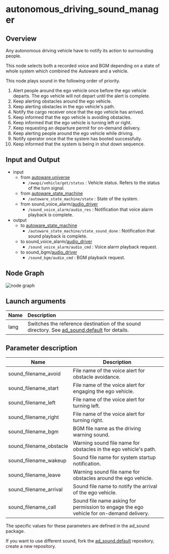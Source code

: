# autonomous_driving_sound_manager

## Overview
Any autonomous driving vehicle have to notify its action to surrounding people.

This node selects both a recorded voice and BGM depending on a state of whole system which combined the Autoware and a vehicle.

This node plays sound in the following order of priority.
1. Alert people around the ego vehicle once before the ego vehicle departs. The ego vehicle will not depart until the alert is complete.
1. Keep alerting obstacles around the ego vehicle.
1. Keep alerting obstacles in the ego vehicle's path.
1. Notify the cargo receiver once that the ego vehicle has arrived.
1. Keep informed that the ego vehicle is avoiding obstacles.
1. Keep informed that the ego vehicle is turning left or right.
1. Keep requesting an departure permit for on-demand delivery.
1. Keep alerting people around the ego vehicle while driving.
1. Notify operator once that the system has booted successfully.
1. Keep informed that the system is being in shut down sequence.

## Input and Output
- input
  - from [autoware.universe](https://github.com/autowarefoundation/autoware.universe)
    - `/awapi/vehicle/get/status` : Vehicle status. Refers to the status of the turn signal.
  - from [autoware_state_machine](https://github.com/eve-autonomy/autoware_state_machine)
    - `/autoware_state_machine/state` : State of the system.
  - from sound_voice_alarm/[audio_driver](https://github.com/eve-autonomy/audio_driver)
    - `/sound_voice_alarm/audio_res` : Notification that voice alarm playback is complete.
- output
  - to [autoware_state_machine](https://github.com/eve-autonomy/autoware_state_machine)
    - `/autoware_state_machine/state_sound_done` : Notification that sound playback is complete.
  - to sound_voice_alarm/[audio_driver](https://github.com/eve-autonomy/audio_driver)
    - `/sound_voice_alarm/audio_cmd` : Voice alarm playback request.
  - to sound_bgm/[audio_driver](https://github.com/eve-autonomy/audio_driver)
    - `/sound_bgm/audio_cmd` : BGM playback request.
## Node Graph
![node graph](http://www.plantuml.com/plantuml/proxy?src=https://raw.githubusercontent.com/eve-autonomy/ad_sound_manager/docs/node_graph.pu)

## Launch arguments
|Name|Description|
|:---|:----------|
|lang|Switches the reference destination of the sound directory. See [ad_sound.default](https://github.com/eve-autonomy/ad_sound.default#extensibility-of-this-package) for details.|

## Parameter description

<table>
  <thead>
    <tr>
      <th scope="col">Name</th>
      <th scope="col">Description</th>
    </tr>
  </thead>
  <tbody>
    <tr>
	    <td>sound_filename_avoid</td>
	    <td>File name of the voice alert for obstacle avoidance.</td>
    <tr>
	    <td>sound_filename_start</td>
	    <td>File name of the voice alert for engaging the ego vehicle.</td>
    </tr>
    <tr>
	    <td>sound_filename_left</td>
	    <td>File name of the voice alert for turning left.</td>
    </tr>
    <tr>
	    <td>sound_filename_right</td>
	    <td>File name of the voice alert for turning right.</td>
    </tr>
    <tr>
	    <td>sound_filename_bgm</td>
	    <td>BGM file name as the driving warning sound.</td>
    </tr>
    <tr>
	    <td>sound_filename_obstacle</td>
	    <td>Warning sound file name for obstacles in the ego vehicle's path.</td>
    </tr>
    <tr>
	    <td>sound_filename_wakeup</td>
	    <td>Sound file name for system startup notification.</td>
    </tr>
    <tr>
	    <td>sound_filename_leave</td>
	    <td>Warning sound file name for obstacles around the ego vehicle.</td>
    </tr>
    <tr>
	    <td>sound_filename_arrival</td>
	    <td>Sound file name to notify the arrival of the ego vehicle.</td>
    </tr>
    <tr>
	    <td>sound_filename_call</td>
	    <td>Sound file name asking for permission to engage the ego vehicle for on-demand delivery.</td>
    </tr>
  </tbody>
</table>

The specific values for these parameters are defined in the ad_sound package.

If you want to use different sound, fork the [ad_sound.default](https://github.com/eve-autonomy/ad_sound.default) repository, create a new repository.
